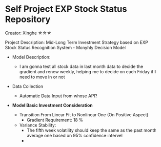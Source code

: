 # Self Project EXP Stock Status Repository
Creator: Xinghe ☆☆☆

Project Description: Mid-Long Term Investment Strategy based on EXP Stock Status Recognition System - Monyhly Decision Model
* Model Description:
    * I am gonna test all stock data in last month data to decide the gradient and renew weekly, helping me to decide on each Friday if I need to move in or not

* Data Collection
    * Automatic Data Input from whose API?
      
* **Model Basic Investment Consideration**
    * Transition From Linear Fit to Nonlinear One (On Positive Aspect)
        * Gradient Requirement: 18 %
    * Variance Stability:
        * The fifth week volatility should keep the same as the past month average one based on 95% confidence intervel
        * 
